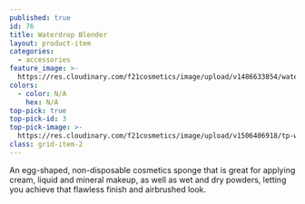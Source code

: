 ```yaml
---
published: true
id: 76
title: Waterdrop Blender
layout: product-item
categories:
  - accessories
feature_image: >-
  https://res.cloudinary.com/f21cosmetics/image/upload/v1486633854/waterdrop-blender.jpg
colors:
  - color: N/A
    hex: N/A
top-pick: true
top-pick-id: 3
top-pick-image: >-
  https://res.cloudinary.com/f21cosmetics/image/upload/v1506406918/tp-waterdrop.jpg
class: grid-item-2
---
```

An egg-shaped, non-disposable cosmetics sponge that is great for applying cream, liquid and mineral makeup, as well as wet and dry powders, letting you achieve that flawless finish and airbrushed look.
